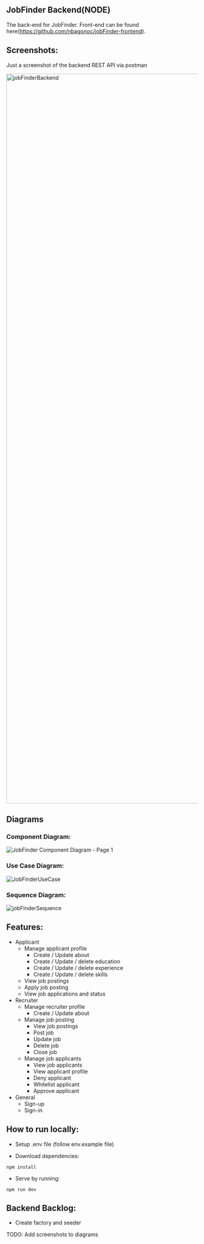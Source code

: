 ## JobFinder Backend(NODE)

The back-end for JobFinder. Front-end can be found here(https://github.com/nbagonoc/jobFinder-frontend).

## Screenshots:
Just a screenshot of the backend REST API via postman

<img width="1917" alt="jobFinderBackend" src="https://github.com/nbagonoc/jobFinder-backend/assets/30286941/2a113cc4-cfca-4009-b714-e9bccedb4bac">

## Diagrams

### Component Diagram:
![JobFinder Component Diagram - Page 1](https://github.com/nbagonoc/jobFinder-frontend/assets/30286941/36ee205e-3571-476e-9076-339e3fd4109b)

### Use Case Diagram:
![JobFinderUseCase](https://github.com/nbagonoc/jobFinder-frontend/assets/30286941/e2a6a38e-2eb3-449c-b4bd-1d83d43fdf1b)

### Sequence Diagram:
![jobFInderSequence](https://github.com/nbagonoc/jobFinder-backend/assets/30286941/85c5391c-5d8d-418c-b05d-ebd1d009cfe4)

## Features:
- Applicant
    - Manage applicant profile
        - Create / Update about
        - Create / Update / delete education
        - Create / Update / delete experience
        - Create / Update / delete skills
    - View job postings
    - Apply job posting
    - View job applications and status
- Recruiter
    - Manage recruiter profile
        - Create / Update about
    - Manage job posting
        - View job postings
        - Post job
        - Update job
        - Delete job
        - Close job
    - Manage job applicants
        - View job applicants
        - View applicant profile
        - Deny applicant
        - Whitelist applicant
        - Approve applicant
- General
    - Sign-up
    - Sign-in

## How to run locally:
- Setup .env file (follow env.example file)

- Download dependencies:
```
npm install
```

- Serve by running:
```
npm run dev
```

## Backend Backlog:
- Create factory and seeder

TODO: Add screenshots to diagrams